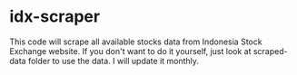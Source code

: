 # idx-scraper
This code will scrape all available stocks data from Indonesia Stock Exchange website. If you don't want to do it yourself, just look at scraped-data folder to use the data. I will update it monthly.
